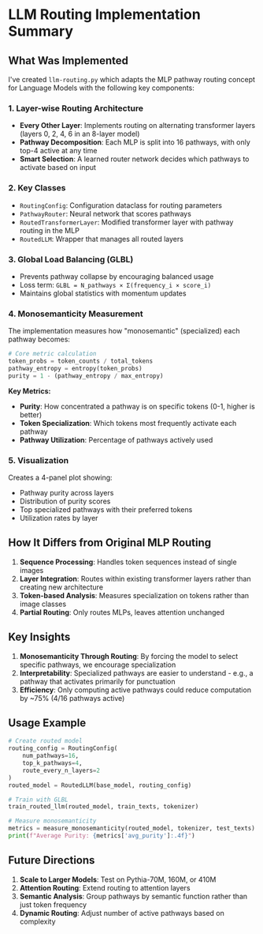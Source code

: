 # LLM Routing Implementation Summary

## What Was Implemented

I've created `llm-routing.py` which adapts the MLP pathway routing concept for Language Models with the following key components:

### 1. Layer-wise Routing Architecture
- **Every Other Layer**: Implements routing on alternating transformer layers (layers 0, 2, 4, 6 in an 8-layer model)
- **Pathway Decomposition**: Each MLP is split into 16 pathways, with only top-4 active at any time
- **Smart Selection**: A learned router network decides which pathways to activate based on input

### 2. Key Classes
- `RoutingConfig`: Configuration dataclass for routing parameters
- `PathwayRouter`: Neural network that scores pathways 
- `RoutedTransformerLayer`: Modified transformer layer with pathway routing in the MLP
- `RoutedLLM`: Wrapper that manages all routed layers

### 3. Global Load Balancing (GLBL)
- Prevents pathway collapse by encouraging balanced usage
- Loss term: `GLBL = N_pathways × Σ(frequency_i × score_i)`
- Maintains global statistics with momentum updates

### 4. Monosemanticity Measurement

The implementation measures how "monosemantic" (specialized) each pathway becomes:

```python
# Core metric calculation
token_probs = token_counts / total_tokens
pathway_entropy = entropy(token_probs)
purity = 1 - (pathway_entropy / max_entropy)
```

**Key Metrics:**
- **Purity**: How concentrated a pathway is on specific tokens (0-1, higher is better)
- **Token Specialization**: Which tokens most frequently activate each pathway
- **Pathway Utilization**: Percentage of pathways actively used

### 5. Visualization
Creates a 4-panel plot showing:
- Pathway purity across layers
- Distribution of purity scores
- Top specialized pathways with their preferred tokens
- Utilization rates by layer

## How It Differs from Original MLP Routing

1. **Sequence Processing**: Handles token sequences instead of single images
2. **Layer Integration**: Routes within existing transformer layers rather than creating new architecture
3. **Token-based Analysis**: Measures specialization on tokens rather than image classes
4. **Partial Routing**: Only routes MLPs, leaves attention unchanged

## Key Insights

1. **Monosemanticity Through Routing**: By forcing the model to select specific pathways, we encourage specialization
2. **Interpretability**: Specialized pathways are easier to understand - e.g., a pathway that activates primarily for punctuation
3. **Efficiency**: Only computing active pathways could reduce computation by ~75% (4/16 pathways active)

## Usage Example

```python
# Create routed model
routing_config = RoutingConfig(
    num_pathways=16,
    top_k_pathways=4,
    route_every_n_layers=2
)
routed_model = RoutedLLM(base_model, routing_config)

# Train with GLBL
train_routed_llm(routed_model, train_texts, tokenizer)

# Measure monosemanticity
metrics = measure_monosemanticity(routed_model, tokenizer, test_texts)
print(f"Average Purity: {metrics['avg_purity']:.4f}")
```

## Future Directions

1. **Scale to Larger Models**: Test on Pythia-70M, 160M, or 410M
2. **Attention Routing**: Extend routing to attention layers
3. **Semantic Analysis**: Group pathways by semantic function rather than just token frequency
4. **Dynamic Routing**: Adjust number of active pathways based on complexity